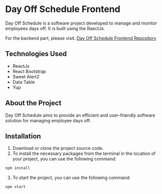# Day Off Schedule Frontend

Day Off Schedule is a software project developed to manage and monitor employees days off. It is built using the RaectJs.

For the backend part, please visit: [Day Off Schedule Frontend Repository](https://github.com/AbdullahUguz/day_off_schedule_backend)

## Technologies Used

- ReactJs
- React Bootstrap
- Sweet Alert2
- Data Table
- Yup

## About the Project

Day Off Schedule aims to provide an efficient and user-friendly software solution for managing employee days off.

## Installation

1. Download or clone the project source code.
2. To install the necessary packages from the terminal in the location of your project, you can use the following command:
  ```bash
  npm install
  ```
3.  To start the project, you can use the following command:
  ```bash
  npm start
  ```

